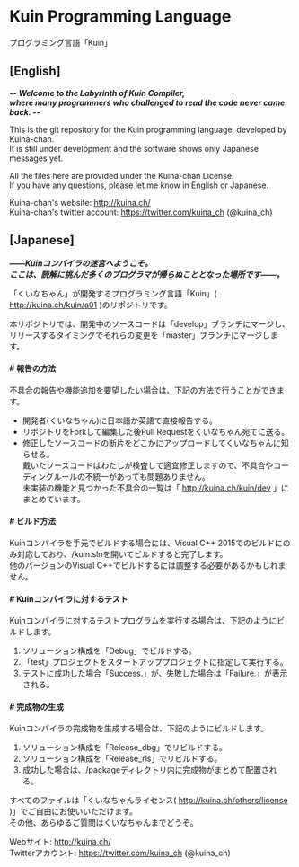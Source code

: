 # Kuin Programming Language
プログラミング言語「Kuin」

## [English]

***-- Welcome to the Labyrinth of Kuin Compiler,***  
***where many programmers who challenged to read the code never came back. --***

This is the git repository for the Kuin programming language, developed by Kuina-chan.  
It is still under development and the software shows only Japanese messages yet.

All the files here are provided under the Kuina-chan License.  
If you have any questions, please let me know in English or Japanese.

Kuina-chan's website: <http://kuina.ch/>  
Kuina-chan's twitter account: <https://twitter.com/kuina_ch> (@kuina_ch)

## [Japanese]

***――Kuinコンパイラの迷宮へようこそ。***  
***ここは、読解に挑んだ多くのプログラマが帰らぬこととなった場所です――。***

「くいなちゃん」が開発するプログラミング言語「Kuin」( <http://kuina.ch/kuin/a01> )のリポジトリです。  

本リポジトリでは、開発中のソースコードは「develop」ブランチにマージし、リリースするタイミングでそれらの変更を「master」ブランチにマージします。  

#### # 報告の方法
不具合の報告や機能追加を要望したい場合は、下記の方法で行うことができます。  
* 開発者(くいなちゃん)に日本語か英語で直接報告する。
* リポジトリをForkして編集した後Pull Requestをくいなちゃん宛てに送る。
* 修正したソースコードの断片をどこかにアップロードしてくいなちゃんに知らせる。  
戴いたソースコードはわたしが検査して適宜修正しますので、不具合やコーディングルールの不統一があっても問題ありません。  
未実装の機能と見つかった不具合の一覧は「 <http://kuina.ch/kuin/dev> 」にまとめています。

#### # ビルド方法
Kuinコンパイラを手元でビルドする場合には、Visual C++ 2015でのビルドにのみ対応しており、/kuin.slnを開いてビルドすると完了します。  
他のバージョンのVisual C++でビルドするには調整する必要があるかもしれません。

#### # Kuinコンパイラに対するテスト
Kuinコンパイラに対するテストプログラムを実行する場合は、下記のようにビルドします。  
1. ソリューション構成を「Debug」でビルドする。  
2. 「test」プロジェクトをスタートアッププロジェクトに指定して実行する。  
3. テストに成功した場合「Success.」が、失敗した場合は「Failure.」が表示される。

#### # 完成物の生成
Kuinコンパイラの完成物を生成する場合は、下記のようにビルドします。  
1. ソリューション構成を「Release_dbg」でリビルドする。  
2. ソリューション構成を「Release_rls」でリビルドする。  
3. 成功した場合は、/packageディレクトリ内に完成物がまとめて配置される。

すべてのファイルは「くいなちゃんライセンス( <http://kuina.ch/others/license> )」でご自由にお使いいただけます。  
その他、あらゆるご質問はくいなちゃんまでどうぞ。

Webサイト: <http://kuina.ch/>  
Twitterアカウント: <https://twitter.com/kuina_ch> (@kuina_ch)
